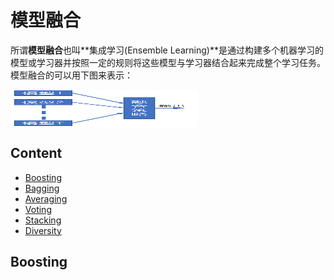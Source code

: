 # 模型融合

所谓**模型融合**也叫**集成学习(Ensemble Learning)**是通过构建多个机器学习的模型或学习器并按照一定的规则将这些模型与学习器结合起来完成整个学习任务。模型融合的可以用下图来表示：

<img src="imgs/模型融合.png" alt="模型融合" height=60 width=300 align="center"/>


## Content

- [Boosting](#Boosting)
- [Bagging](#Bagging)
- [Averaging](#Averaging)
- [Voting](#Voting)
- [Stacking](#Stacking)
- [Diversity](#Diversity)

## Boosting

